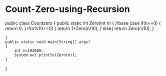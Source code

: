 # Count-Zero-using-Recursion
public class Countzero {
    public static int Zero(int n)
    {
        //base case
        if(n==0)
        {
            return 0;
        }
        if(n%10==0)
        {
            return 1+Zero(n/10);
        }
        else{
            return Zero(n/10);
        }

    }
    public static void main(String[] args)
    {
        int n=102000;
        System.out.println(Zero(n));
    }
    
}
